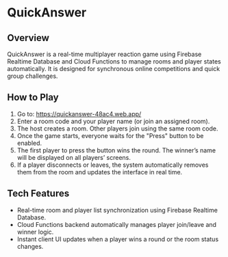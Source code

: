 # QuickAnswer

## Overview
QuickAnswer is a real-time multiplayer reaction game using Firebase Realtime Database and Cloud Functions to manage rooms and player states automatically. 
It is designed for synchronous online competitions and quick group challenges.

## How to Play
1. Go to: https://quickanswer-48ac4.web.app/
2. Enter a room code and your player name (or join an assigned room).
3. The host creates a room. Other players join using the same room code.
4. Once the game starts, everyone waits for the "Press" button to be enabled.
5. The first player to press the button wins the round. The winner’s name will be displayed on all players’ screens.
6. If a player disconnects or leaves, the system automatically removes them from the room and updates the interface in real time.

## Tech Features
* Real-time room and player list synchronization using Firebase Realtime Database.
* Cloud Functions backend automatically manages player join/leave and winner logic.
* Instant client UI updates when a player wins a round or the room status changes.
